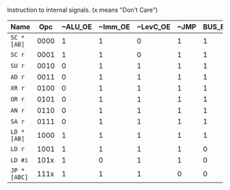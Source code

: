 Instruction to internal signals. (x means "Don't Care")

| Name            | Opc  | ~ALU_OE | ~Imm_OE | ~LevC_OE | ~JMP | BUS_EN | Memmode | ALU_~Eb | ~Stack_LE | I0a | I1a | I2a | I3a |     |
| --------------- | ---- | ------- | ------- | -------- | ---- | ------ | ------- | ------- | --------- | --- | --- | --- | --- | --- |
| ```SC *[AB]```  | 0000 | 1       | 1       | 0        | 1    | 1      | 1       | 1       | 1         | x   | x   | x   | x   |     |
| ```SC r```      | 0001 | 1       | 1       | 0        | 1    | 1      | 0       | 1       | 1         | x   | x   | x   | x   |     |
| ```SU r```      | 0010 | 0       | 1       | 1        | 1    | 1      | 0       | 0       | 1         | 1   | 1   | 0   | 0   |     |
| ```AD r```      | 0011 | 0       | 1       | 1        | 1    | 1      | 0       | 0       | 1         | 0   | 0   | 1   | 1   |     |
| ```XR r```      | 0100 | 0       | 1       | 1        | 1    | 1      | 0       | 1       | 1         | 0   | 1   | 1   | 0   |     |
| ```OR r```      | 0101 | 0       | 1       | 1        | 1    | 1      | 0       | 1       | 1         | 0   | 1   | 1   | 1   |     |
| ```AN r```      | 0110 | 0       | 1       | 1        | 1    | 1      | 0       | 1       | 1         | 0   | 0   | 0   | 1   |     |
| ```SA r```      | 0111 | 0       | 1       | 1        | 1    | 1      | 0       | 1       | 1         | 0   | 1   | 0   | 1   |     |
| ```LD *[AB]```  | 1000 | 1       | 1       | 1        | 1    | 1      | 1       | 1       | 0         | x   | x   | x   | x   |     |
| ```LD r```      | 1001 | 1       | 1       | 1        | 1    | 0      | 0       | 1       | 0         | x   | x   | x   | x   |     |
| ```LD #i```     | 101x | 1       | 0       | 1        | 1    | 0      | 0       | 1       | 0         | x   | x   | x   | x   |     |
| ```JP *[ABC]``` | 111x | 1       | 1       | 1        | 0    | 0      | 0       | 1       | 1         | x   | x   | x   | x   |     |